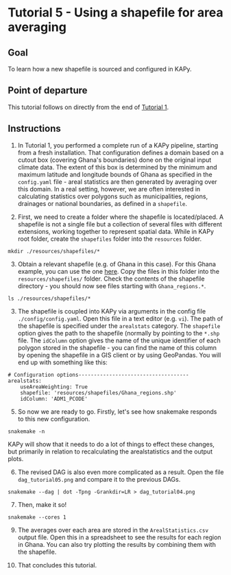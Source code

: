 # Tutorial 5 - Using a shapefile for area averaging

## Goal

To learn how a new shapefile is sourced and configured in KAPy.

## Point of departure

This tutorial follows on directly from the end of [Tutorial 1](Tutorial01.md).

## Instructions

1. In Tutorial 1, you performed a complete run of a KAPy pipeline, starting from a fresh installation.
That configuration defines a domain based on a cutout box (covering Ghana's boundaries) done on the original input climate data. The extent of this box is determined by the minimum and maximum latitude and longitude bounds of Ghana as specified in the `config.yaml` file - areal statistics are then generated by averaging over this domain. In a real setting, however, we are often interested in calculating statistics over polygons such as municipalities, regions, drainages or national boundaries, as defined in a `shapefile`. 

2. First, we need to create a folder where the shapefile is located/placed. A shapefile is not a single file but a collection of several files with different extensions, working together to represent spatial data. While in KAPy root folder, create the `shapefiles` folder into the `resources` folder.

```
mkdir ./resources/shapefiles/*
```

3. Obtain a relevant shapefile (e.g. of Ghana in this case). For this Ghana example, you can use the one [here](Tutorial05_files). Copy the files in this folder into the `resources/shapefiles/` folder. Check the contents of the shapefile directory - you should now see files starting with `Ghana_regions.*`.

```
ls ./resources/shapefiles/*
```

3. The shapefile is coupled into KAPy via arguments in the config file `./config/config.yaml`. Open this file in a text editor (e.g. `vi`). The path of the shapefile is specified under the `arealstats` category. The `shapefile` option gives the path to the shapefile (normally by pointing to the `*.shp` file. The `idColumn` option gives the name of the unique identifier of each polygon stored in the shapefile - you can find the name of this column by opening the shapefile in a GIS client or by using GeoPandas. You will end up with something like this:

```
# Configuration options------------------------------------
arealstats:
    useAreaWeighting: True
    shapefile: 'resources/shapefiles/Ghana_regions.shp'
    idColumn: 'ADM1_PCODE'
```

5. So now we are ready to go. Firstly, let's see how snakemake responds to this new configuration. 

```
snakemake -n
```
KAPy will show that it needs to do a lot of things to effect these changes, but primarily in relation to recalculating the arealstatistics and the output plots. 

6. The revised DAG is also even more complicated as a result. Open the file `dag_tutorial05.png` and compare it to the previous DAGs.

```
snakemake --dag | dot -Tpng -Grankdir=LR > dag_tutorial04.png
```

7. Then, make it so!

```
snakemake --cores 1

```

9.  The averages over each area are stored in the `ArealStatistics.csv` output file. Open this in a spreadsheet to see the results for each region in Ghana. You can also try plotting the results by combining them with the shapefile.

10. That concludes this tutorial. 
